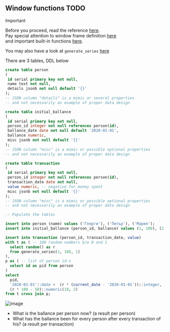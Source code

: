 ## Window functions TODO
> [!IMPORTANT]  
> Before you proceed, read the reference [here](https://www.postgresql.org/docs/current/tutorial-window.html#TUTORIAL-WINDOW).  
> Pay special attention to window frame definition [here](https://www.postgresql.org/docs/current/sql-expressions.html#SYNTAX-WINDOW-FUNCTIONS)  
> and important built-in functions [here](https://www.postgresql.org/docs/current/functions-window.html#FUNCTIONS-WINDOW).
>   
> You may also have a look at `generate_series` [here](https://www.postgresql.org/docs/current/functions-srf.html#FUNCTIONS-SRF)

There are 3 tables, DDL below
```sql
create table person
(
 id serial primary key not null,
 name text not null,
 details jsonb not null default '{}'
);
-- JSON column "details" is a mimic or several properties
-- and not necessarily an example of proper data design

create table initial_ballance
(
 id serial primary key not null,
 person_id integer not null references person(id),
 ballance_date date not null default '2020-01-01',
 ballance numeric,
 misc jsonb not null default '{}'
);
-- JSON column "misc" is a mimic or possible optional properties
-- and not necessarily an example of proper data design

create table transaction
(
 id serial primary key not null,
 person_id integer not null references person(id),
 transaction_date date not null,
 value numeric, -- negative for money spent
 misc jsonb not null default '{}'
);
-- JSON column "misc" is a mimic or possible optional properties
-- and not necessarily an example of proper data design

-- Populate the tables

insert into person (name) values ('Георги'), ('Петър'), ('Мария');
insert into initial_ballance (person_id, ballance) values (1, 100), (2, 150), (3, 200);

insert into transaction (person_id, transaction_date, value)
with t as ( -- 100 random numbers b/w 0 and 1
  select random() as r 
  from generate_series(1, 100, 1)
),
p as ( -- list of person id-s
  select id as pid from person
)
select 
  pid,
  '2020-01-01'::date +  (r * (current_date - '2020-01-01'))::integer, 
  (r * 100 - 50)::numeric(10, 2)
from t cross join p;
```
![image](https://github.com/user-attachments/assets/ed2be3c8-8af4-432d-95ab-084f2b9824c4)

- What is the ballance per person now? (a result per person)
- What has the ballance been for every person after every transaction of his? (a result per transaction)
